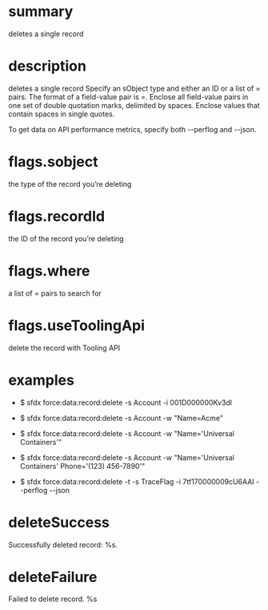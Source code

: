 # summary

deletes a single record

# description

deletes a single record
Specify an sObject type and either an ID or a list of <fieldName>=<value> pairs.
The format of a field-value pair is <fieldName>=<value>.
Enclose all field-value pairs in one set of double quotation marks, delimited by spaces.
Enclose values that contain spaces in single quotes.

To get data on API performance metrics, specify both --perflog and --json.

# flags.sobject

the type of the record you’re deleting

# flags.recordId

the ID of the record you’re deleting

# flags.where

a list of <fieldName>=<value> pairs to search for

# flags.useToolingApi

delete the record with Tooling API

# examples

- $ sfdx force:data:record:delete -s Account -i 001D000000Kv3dl

- $ sfdx force:data:record:delete -s Account -w "Name=Acme"

- $ sfdx force:data:record:delete -s Account -w "Name='Universal Containers'"

- $ sfdx force:data:record:delete -s Account -w "Name='Universal Containers' Phone='(123) 456-7890'"

- $ sfdx force:data:record:delete -t -s TraceFlag -i 7tf170000009cU6AAI --perflog --json

# deleteSuccess

Successfully deleted record: %s.

# deleteFailure

Failed to delete record. %s
